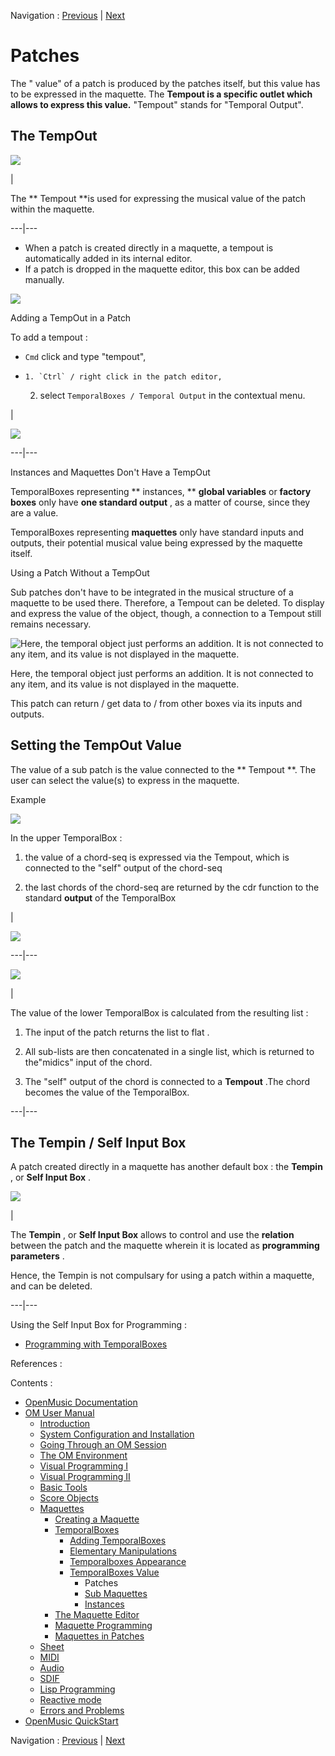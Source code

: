 Navigation : [Previous](TempValues "page précédente\(TemporalBoxes
Value\)") | [Next](MaquetteValue "Next\(Sub
Maquettes\)")


# Patches

The " value" of a patch is produced by the patches itself, but this value has
to be expressed in the maquette. The  **Tempout is a specific outlet which
allows to express this value.** "Tempout" stands for "Temporal Output".

## The TempOut

![](../res/tempout_icon.png)

|

The ** Tempout **is used for expressing the musical value of the patch within
the maquette.  
  
---|---  
  
  * When a patch is created directly in a maquette, a tempout is automatically added in its internal editor. 
  * If a patch is dropped in the maquette editor, this box can be added manually.

![](../res/addigntemp1.png)

Adding a TempOut in a Patch

To add a  tempout :

  * `Cmd` click and type "tempout",

  *     1. `Ctrl` / right click in the patch editor,

    2. select `TemporalBoxes / Temporal Output` in the contextual menu.

|

![](../res/addigntemp.png)  
  
---|---  
  
Instances and Maquettes Don't Have a TempOut

TemporalBoxes representing ** instances, ** **global variables** or  **factory
boxes** only have  **one standard output** , as a matter of course, since they
are a value.

TemporalBoxes representing  **maquettes** only have standard inputs and
outputs, their potential musical value being expressed by the  maquette
itself.

Using a Patch Without a TempOut

Sub patches don't have to be integrated in the musical structure of a maquette
to be used there. Therefore, a Tempout can be deleted. To display and express
the value of the object, though, a connection to a Tempout still remains
necessary.

![Here, the temporal object just performs an addition. It is not connected to
any item, and its value is not displayed in the
maquette.](../res/nomusic1.png)

Here, the temporal object just performs an addition. It is not connected to
any item, and its value is not displayed in the maquette.

This patch can return / get data to / from other boxes via its inputs and
outputs.

## Setting the TempOut Value

The value of a sub patch is the value connected to the ** Tempout **. The user
can select the value(s) to express in the maquette.

Example

![](../res/tempout%2Boutput1.png)

In the upper TemporalBox :

  1. the value of a chord-seq is expressed via the Tempout, which is connected to the "self" output of the  chord-seq

  2. the last chords of the  chord-seq are returned by the  cdr function to the standard **output** of the TemporalBox

|

![](../res/tempoutput2.png)  
  
---|---  
  
![](../res/tempoutput1.png)

|

The value of the lower TemporalBox is calculated from the resulting list :

  1. The input of the patch returns the list to  flat . 

  2. All sub-lists are then concatenated in a single list, which is returned to the"midics" input of the chord.

  3. The "self" output of the chord is connected to a  **Tempout** .The chord becomes the value of the TemporalBox. 

  
  
---|---  
  
## The Tempin / Self Input Box

A patch created directly in a maquette has another default box : the
**Tempin** , or  **Self Input Box** .

![](../res/selfbox_icon.png)

|

The  **Tempin** , or  **Self Input Box** allows to control and use the
**relation** between the patch and the maquette wherein it is located as
**programming parameters** .

Hence, the Tempin is not compulsary for using a patch within a maquette, and
can be deleted.  
  
---|---  
  
Using the Self Input Box for Programming :

  * [Programming with TemporalBoxes](TempProgramming)

References :

Contents :

  * [OpenMusic Documentation](OM-Documentation)
  * [OM User Manual](OM-User-Manual)
    * [Introduction](00-Contents)
    * [System Configuration and Installation](Installation)
    * [Going Through an OM Session](Goingthrough)
    * [The OM Environment](Environment)
    * [Visual Programming I](BasicVisualProgramming)
    * [Visual Programming II](AdvancedVisualProgramming)
    * [Basic Tools](BasicObjects)
    * [Score Objects](ScoreObjects)
    * [Maquettes](Maquettes)
      * [Creating a Maquette](Maquette)
      * [TemporalBoxes](TemporalBoxes)
        * [Adding TemporalBoxes](AddingTempbox)
        * [Elementary Manipulations](elementary)
        * [Temporalboxes Appearance](Appearance)
        * [TemporalBoxes Value](TempValues)
          * Patches
          * [Sub Maquettes](MaquetteValue)
          * [Instances](InstancesValue)
      * [The Maquette Editor](Editor)
      * [Maquette Programming](Programming%20Maquette)
      * [Maquettes in Patches](Maquettes%20in%20Patches)
    * [Sheet](Sheet)
    * [MIDI](MIDI)
    * [Audio](Audio)
    * [SDIF](SDIF)
    * [Lisp Programming](Lisp)
    * [Reactive mode](Reactive)
    * [Errors and Problems](errors)
  * [OpenMusic QuickStart](QuickStart-Chapters)

Navigation : [Previous](TempValues "page précédente\(TemporalBoxes
Value\)") | [Next](MaquetteValue "Next\(Sub
Maquettes\)")

